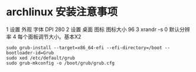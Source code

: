# archlinux 安装注意事项
1 设置 外观 字体 DPI 280
2 设置 桌面  图标 图标大小 96
3 xrandr -s 0   默认分辨率 
4 每个面板调节大小。基本X2

~~~
sudo grub-install --target=x86_64-efi --efi-directory=/boot --bootloader-id=Grub
sudo xed /etc/default/grub
sudo grub-mkconfig -o /boot/grub/grub.cfg
~~~


